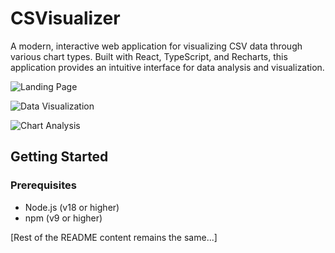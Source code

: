 # CSVisualizer

A modern, interactive web application for visualizing CSV data through various chart types. Built with React, TypeScript, and Recharts, this application provides an intuitive interface for data analysis and visualization.

![Landing Page](https://images.unsplash.com/photo-1551288049-bebda4e38f71?auto=format&fit=crop&q=80&w=2000)

![Data Visualization](https://images.unsplash.com/photo-1460925895917-afdab827c52f?auto=format&fit=crop&q=80&w=2000)

![Chart Analysis](https://images.unsplash.com/photo-1504868584819-f8e8b4b6d7e3?auto=format&fit=crop&q=80&w=2000)

## Getting Started

### Prerequisites

- Node.js (v18 or higher)
- npm (v9 or higher)

[Rest of the README content remains the same...]